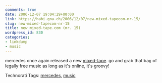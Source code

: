 ```yaml
---
comments: true
date: 2006-12-07 19:04:29+00:00
link: https://habi.gna.ch/2006/12/07/new-mixed-tapecom-nr-15/
slug: new-mixed-tapecom-nr-15
title: new mixed-tape.com (nr. 15)
wordpress_id: 830
categories:
- linkdump
- music
---
```


mercedes once again released a new [mixed-tape](http://www.mixed-tape.com/). go and grab that bag of legally free music as long as it's online, it's groovy!


Technorati Tags: [mercedes](http://www.technorati.com/tag/mercedes), [music](http://www.technorati.com/tag/music)
